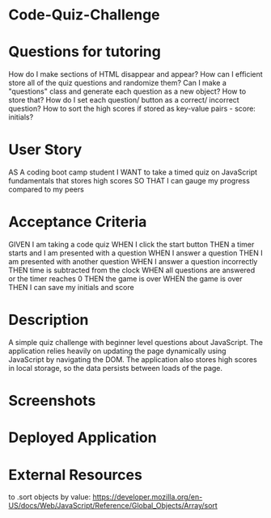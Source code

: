# Code-Quiz-Challenge

# Questions for tutoring

How do I make sections of HTML disappear and appear?
How can I efficient store all of the quiz questions and randomize them? 
    Can I make a "questions" class and generate each question as a new object? How to store that?
How do I set each question/ button as a correct/ incorrect question?
How to sort the high scores if stored as key-value pairs - score: initials?

# User Story

AS A coding boot camp student
I WANT to take a timed quiz on JavaScript fundamentals that stores high scores
SO THAT I can gauge my progress compared to my peers

# Acceptance Criteria

GIVEN I am taking a code quiz
WHEN I click the start button
THEN a timer starts and I am presented with a question
WHEN I answer a question
THEN I am presented with another question
WHEN I answer a question incorrectly
THEN time is subtracted from the clock
WHEN all questions are answered or the timer reaches 0
THEN the game is over
WHEN the game is over
THEN I can save my initials and score

# Description

A simple quiz challenge with beginner level questions about JavaScript. The application relies heavily on updating the page dynamically using JavaScript by navigating the DOM. The application also stores high scores in local storage, so the data persists between loads of the page. 


# Screenshots




# Deployed Application




# External Resources

to .sort objects by value:
https://developer.mozilla.org/en-US/docs/Web/JavaScript/Reference/Global_Objects/Array/sort